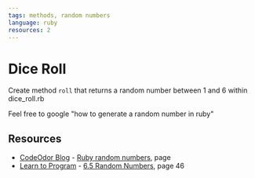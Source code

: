 ```yaml
---
tags: methods, random numbers
language: ruby
resources: 2
---
```


# Dice Roll

Create method `roll` that returns a random number between 1 and 6 within dice_roll.rb

Feel free to google "how to generate a random number in ruby"
## Resources
* [CodeOdor Blog](http://www.codeodor.com/) - [Ruby random numbers](http://www.codeodor.com/index.cfm/2007/3/25/Ruby-random-numbers/1042), page 
* [Learn to Program](http://books.flatironschool.com/books/43) - [6.5 Random Numbers](http://books.flatironschool.com/books/43), page 46
